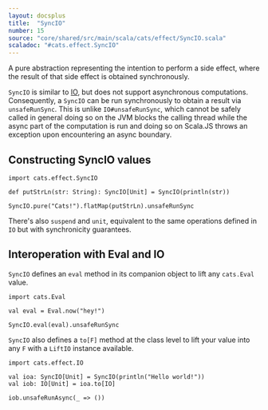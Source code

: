 ```yaml
---
layout: docsplus
title:  "SyncIO"
number: 15
source: "core/shared/src/main/scala/cats/effect/SyncIO.scala"
scaladoc: "#cats.effect.SyncIO"
---
```


A pure abstraction representing the intention to perform a side effect, where the result of that side effect is obtained synchronously.

`SyncIO` is similar to [IO](./io.html), but does not support asynchronous computations. Consequently, a `SyncIO` can be run synchronously to obtain a result via `unsafeRunSync`. This is unlike `IO#unsafeRunSync`, which cannot be safely called in general doing so on the JVM blocks the calling thread while the async part of the computation is run and doing so on Scala.JS throws an exception upon encountering an async boundary.

## Constructing SyncIO values

```tut:book
import cats.effect.SyncIO

def putStrLn(str: String): SyncIO[Unit] = SyncIO(println(str))

SyncIO.pure("Cats!").flatMap(putStrLn).unsafeRunSync
```

There's also `suspend` and `unit`, equivalent to the same operations defined in `IO` but with synchronicity guarantees.

## Interoperation with Eval and IO

`SyncIO` defines an `eval` method in its companion object to lift any `cats.Eval` value.

```tut:book
import cats.Eval

val eval = Eval.now("hey!")

SyncIO.eval(eval).unsafeRunSync
```

`SyncIO` also defines a `to[F]` method at the class level to lift your value into any `F` with a `LiftIO` instance available.

```tut:book
import cats.effect.IO

val ioa: SyncIO[Unit] = SyncIO(println("Hello world!"))
val iob: IO[Unit] = ioa.to[IO]

iob.unsafeRunAsync(_ => ())
```
